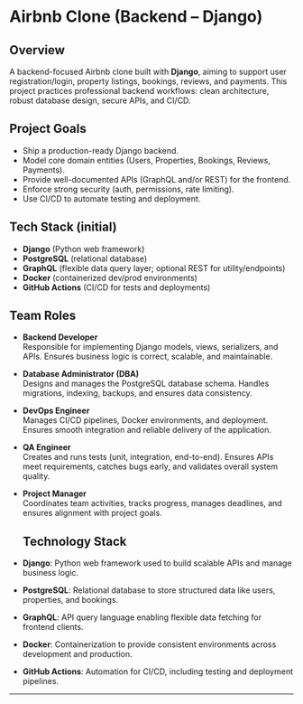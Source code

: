 # Airbnb Clone (Backend – Django)

## Overview
A backend-focused Airbnb clone built with **Django**, aiming to support user registration/login, property listings, bookings, reviews, and payments. This project practices professional backend workflows: clean architecture, robust database design, secure APIs, and CI/CD.

## Project Goals
- Ship a production-ready Django backend.
- Model core domain entities (Users, Properties, Bookings, Reviews, Payments).
- Provide well-documented APIs (GraphQL and/or REST) for the frontend.
- Enforce strong security (auth, permissions, rate limiting).
- Use CI/CD to automate testing and deployment.

## Tech Stack (initial)
- **Django** (Python web framework)
- **PostgreSQL** (relational database)
- **GraphQL** (flexible data query layer; optional REST for utility/endpoints)
- **Docker** (containerized dev/prod environments)
- **GitHub Actions** (CI/CD for tests and deployments)


## Team Roles

- **Backend Developer**  
  Responsible for implementing Django models, views, serializers, and APIs. Ensures business logic is correct, scalable, and maintainable.  

- **Database Administrator (DBA)**  
  Designs and manages the PostgreSQL database schema. Handles migrations, indexing, backups, and ensures data consistency.  

- **DevOps Engineer**  
  Manages CI/CD pipelines, Docker environments, and deployment. Ensures smooth integration and reliable delivery of the application.  

- **QA Engineer**  
  Creates and runs tests (unit, integration, end-to-end). Ensures APIs meet requirements, catches bugs early, and validates overall system quality.  

- **Project Manager**  
  Coordinates team activities, tracks progress, manages deadlines, and ensures alignment with project goals.  

  ## Technology Stack
- **Django**: Python web framework used to build scalable APIs and manage business logic.  
- **PostgreSQL**: Relational database to store structured data like users, properties, and bookings.  
- **GraphQL**: API query language enabling flexible data fetching for frontend clients.  
- **Docker**: Containerization to provide consistent environments across development and production.  
- **GitHub Actions**: Automation for CI/CD, including testing and deployment pipelines.  

---